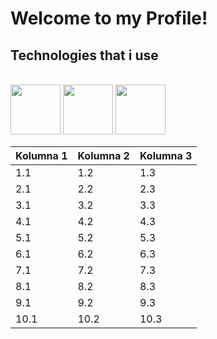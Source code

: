 # Welcome to my Profile!

## Technologies that i use

<br/>
<div >
<img height=80  src='https://user-images.githubusercontent.com/125974589/224845400-7f32f10f-c890-4173-b737-975e8ef0eb6a.png'>
<img height=80 src='https://user-images.githubusercontent.com/125974589/224845892-84c992f3-fe94-44ee-81d3-10e4260693a7.png'>
<img height=80 src='https://static-00.iconduck.com/assets.00/node-js-icon-454x512-nztofx17.png'>
   <table>
        <thead>
            <tr>
                <th class="col1">Kolumna 1</th>
                <th class="col2">Kolumna 2</th>
                <th class="col3">Kolumna 3</th>
            </tr>
        </thead>
        <tbody>
            <tr>
                <td class="col1">1.1</td>
                <td class="col2">1.2</td>
                <td class="col3">1.3</td>
            </tr>
            <tr>
                <td class="col1">2.1</td>
                <td class="col2">2.2</td>
                <td class="col3">2.3</td>
            </tr>
            <tr>
                <td class="col1">3.1</td>
                <td class="col2">3.2</td>
                <td class="col3">3.3</td>
            </tr>
            <tr>
                <td class="col1">4.1</td>
                <td class="col2">4.2</td>
                <td class="col3">4.3</td>
            </tr>
            <tr>
                <td class="col1">5.1</td>
                <td class="col2">5.2</td>
                <td class="col3">5.3</td>
            </tr>
            <tr>
                <td class="col1">6.1</td>
                <td class="col2">6.2</td>
                <td class="col3">6.3</td>
            </tr>
            <tr>
                <td class="col1">7.1</td>
                <td class="col2">7.2</td>
                <td class="col3">7.3</td>
            </tr>
            <tr>
                <td class="col1">8.1</td>
                <td class="col2">8.2</td>
                <td class="col3">8.3</td>
            </tr>
            <tr>
                <td class="col1">9.1</td>
                <td class="col2">9.2</td>
                <td class="col3">9.3</td>
            </tr>
            <tr>
                <td class="col1">10.1</td>
                <td class="col2">10.2</td>
                <td class="col3">10.3</td>
            </tr>
        </tbody>
    </table>
</div>
